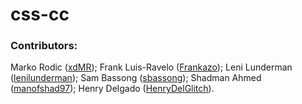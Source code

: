 # css-cc



### Contributors: 
Marko Rodic ([xdMR](https://github.com/xdMR)); 
Frank Luis-Ravelo ([Frankazo](https://github.com/Frankazo)); 
Leni Lunderman ([lenilunderman](https://github.com/lenilunderman)); 
Sam Bassong ([sbassong](https://github.com/sbassong));
Shadman Ahmed ([manofshad97](https://github.com/manofshad97));
Henry Delgado ([HenryDelGlitch](https://github.com/HenryDelGlitch)).
